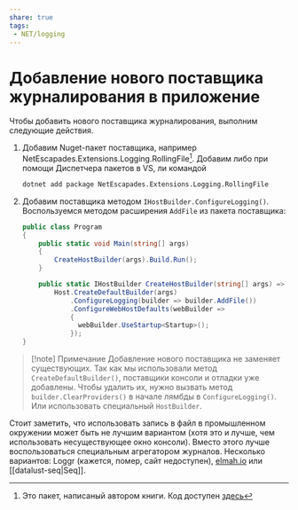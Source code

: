 ```yaml
---
share: true
tags:
 - NET/logging
---
```

# Добавление нового поставщика журналирования в приложение
Чтобы добавить нового поставщика журналирования, выполним следующие действия.
1. Добавим Nuget-пакет поставщика, например NetEscapades.Extensions.Logging.RollingFile[^1]. Добавим либо при помощи Диспетчера пакетов в VS, ли командой
	```bash
	dotnet add package NetEscapades.Extensions.Logging.RollingFile
	```
1. Добавим поставщика методом `IHostBuilder.ConfigureLogging()`. Воспользуемся методом расширения `AddFile` из пакета поставщика:
	```csharp
	public class Program
	{
		public static void Main(string[] args)
		{
			CreateHostBuilder(args).Build.Run();
		}

		public static IHostBuilder CreateHostBuilder(string[] args) =>
			Host.CreateDefaultBuilder(args)
				.ConfigureLogging(builder => builder.AddFile())
				.ConfigureWebHostDefaults(webBuilder =>
				{
				  webBuilder.UseStartup<Startup>();
				});
	}
	```
	
	[^1]: Это пакет, написаный автором книги. Код доступен [здесь](https://github.com/andrewlock/NetEscapades.Extensions.Logging)
	
> [!note] Примечание
> Добавление нового поставщика не заменяет существующих. Так как мы использовали метод `CreateDefaultBuilder()`, поставщики консоли и отладки уже добавлены. Чтобы удалить их, нужно вызвать метод `builder.ClearProviders()` в начале лямбды в `ConfigureLogging()`. Или использовать специальный `HostBuilder`.

Стоит заметить, что использовать запись в файл в промышленном окружении может быть не лучшим вариантом (хотя это и лучше, чем использовать несуществующее окно консоли). Вместо этого лучше воспользоваться специальным агрегатором журналов. Несколько вариантов: Loggr (кажется, помер, сайт недоступен), [elmah.io](https://elmah.io) или [[datalust-seq|Seq]].
